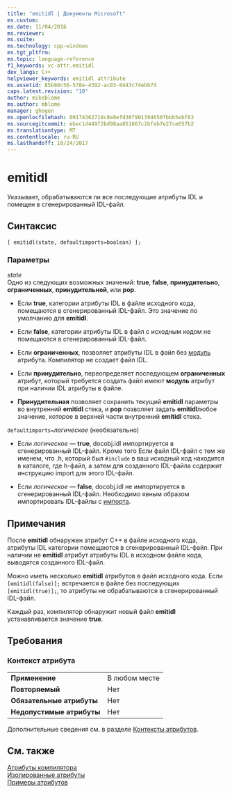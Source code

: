```yaml
---
title: "emitidl | Документы Microsoft"
ms.custom: 
ms.date: 11/04/2016
ms.reviewer: 
ms.suite: 
ms.technology: cpp-windows
ms.tgt_pltfrm: 
ms.topic: language-reference
f1_keywords: vc-attr.emitidl
dev_langs: C++
helpviewer_keywords: emitidl attribute
ms.assetid: 85b80c56-578e-4392-ac03-8443c74ebb7d
caps.latest.revision: "10"
author: mikeblome
ms.author: mblome
manager: ghogen
ms.openlocfilehash: 09174362718c8e8efd30f901394650fbbb5ebf63
ms.sourcegitcommit: ebec1d449f2bd98aa851667c2bfeb7e27ce657b2
ms.translationtype: MT
ms.contentlocale: ru-RU
ms.lasthandoff: 10/24/2017
---
```

# <a name="emitidl"></a>emitidl
Указывает, обрабатываются ли все последующие атрибуты IDL и помещен в сгенерированный IDL-файл.  
  
## <a name="syntax"></a>Синтаксис  
  
```
[ emitidl(state, defaultimports=boolean) ];
```  
  
### <a name="parameters"></a>Параметры  
*state*  
Одно из следующих возможных значений: **true**, **false**, **принудительно**, **ограниченных**, **принудительной**, или **pop**.  
  
-   Если **true**, категории атрибуты IDL в файле исходного кода, помещаются в сгенерированный IDL-файл. Это значение по умолчанию для **emitidl**.  
  
-   Если **false**, категории атрибуты IDL в файл с исходным кодом не помещаются в сгенерированный IDL-файл.  
  
-   Если **ограниченных**, позволяет атрибуты IDL в файл без [модуль](../windows/module-cpp.md) атрибута. Компилятор не создает файл IDL.  
  
-   Если **принудительно**, переопределяет последующем **ограниченных** атрибут, который требуется создать файл имеют **модуль** атрибут при наличии IDL атрибуты в файле.  
  
-   **Принудительная** позволяет сохранить текущий **emitidl** параметры во внутренний **emitidl** стека, и **pop** позволяет задать **emitidl**любое значение, которое в верхней части внутренний **emitidl** стека.  
  
`defaultimports=`*логическое* \(необязательно)  
-   Если *логическое* — **true**, docobj.idl импортируется в сгенерированный IDL-файл. Кроме того Если файл IDL-файл с тем же именем, что .h, который был `#include` в ваш исходный код находится в каталоге, где h-файл, а затем для созданного IDL-файла содержит инструкцию import для этого IDL-файл.  
  
-   Если *логическое* — **false**, docobj.idl не импортируется в сгенерированный IDL-файл. Необходимо явным образом импортировать IDL-файлы с [импорта](../windows/import.md).  
  
## <a name="remarks"></a>Примечания  
После **emitidl** обнаружен атрибут C++ в файле исходного кода, атрибуты IDL категории помещаются в сгенерированный IDL-файл. При наличии не **emitidl** атрибут атрибуты IDL в исходном файле кода, выводятся созданного IDL-файл.  
  
Можно иметь несколько **emitidl** атрибутов в файл исходного кода. Если `[emitidl(false)];` встречается в файле без последующих `[emitidl(true)];`, то атрибуты не обрабатываются в сгенерированный IDL-файл.  
  
Каждый раз, компилятор обнаружит новый файл **emitidl** устанавливается значение **true**.  
  
## <a name="requirements"></a>Требования  
  
### <a name="attribute-context"></a>Контекст атрибута  
  
|||  
|-|-|  
|**Применение**|В любом месте|  
|**Повторяемый**|Нет|  
|**Обязательные атрибуты**|Нет|  
|**Недопустимые атрибуты**|Нет|  
  
Дополнительные сведения см. в разделе [Контексты атрибутов](../windows/attribute-contexts.md).  
  
## <a name="see-also"></a>См. также  
[Атрибуты компилятора](../windows/compiler-attributes.md)   
[Изолированные атрибуты](../windows/stand-alone-attributes.md)   
[Примеры атрибутов](http://msdn.microsoft.com/en-us/558ebdb2-082f-44dc-b442-d8d33bf7bdb8)